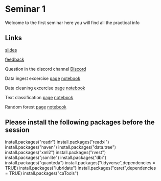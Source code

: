 # Seminar 1 #

Welcome to the first seminar here you will find all the practical info

## Links

[slides](https://docs.google.com/presentation/d/1HjVdGYAQcrRKyCV8T2WS6MD6rWGA-7sr3Ubq7a6KCk0/edit?usp=sharing)

[feedback](https://goo.gl/forms/IF0pS0qcJpzTdU642)

Question in the discord channel [Discord](https://discord.gg/tHnkWmu)

Data ingest excercise [page](http://htmlpreview.github.io/?https://github.com/data-science-seminar/Seminars/blob/master/Seminar%201/Data_ingestion.nb.html)
[notebook](https://github.com/data-science-seminar/Seminars/blob/master/Seminar%201/Data_ingestion.Rmd)

Data cleaning excercise [page](http://htmlpreview.github.io/?https://github.com/data-science-seminar/Seminars/blob/master/Seminar%201/Data_cleaning.nb.html)
[notebook](https://github.com/data-science-seminar/Seminars/blob/master/Seminar%201/Data_ingestion.Rmd)

Text classification [page](http://htmlpreview.github.io/?https://github.com/data-science-seminar/Seminars/blob/master/Seminar%201/classify_text.nb.html)
[notebook](https://github.com/data-science-seminar/Seminars/blob/master/Seminar%201/classify_text.Rmd)

Random forest [page](http://htmlpreview.github.io/?https://github.com/data-science-seminar/Seminars/blob/master/Seminar%201/classify_df.nb.html)
[notebook](https://github.com/data-science-seminar/Seminars/blob/master/Seminar%201/classify_df.Rmd)

## Please install the following packages before the session

install.packages("readr")
install.packages("readxl")
install.packages("haven")
install.packages("data.tree")
install.packages("xml2")
install.packages("rvest")
install.packages("jsonlite")
install.packages("dbi")
install.packages("quanteda")
install.packages("tidyverse",dependencies = TRUE)
install.packages("lubridate")
install.packages("caret",dependencies = TRUE)
install.packages("caTools")